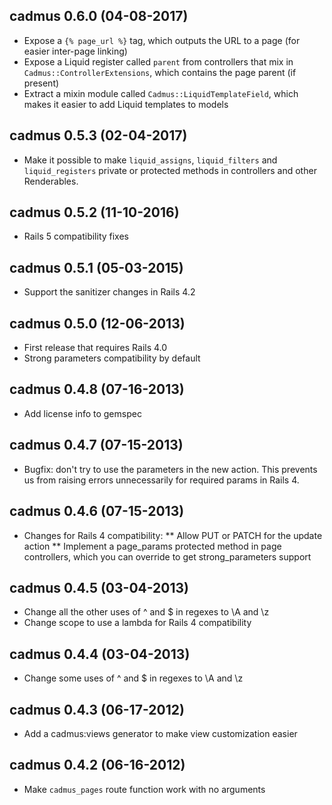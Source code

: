 ## cadmus 0.6.0 (04-08-2017)

* Expose a `{% page_url %}` tag, which outputs the URL to a page (for easier inter-page linking)
* Expose a Liquid register called `parent` from controllers that mix in `Cadmus::ControllerExtensions`, which contains the page parent (if present)
* Extract a mixin module called `Cadmus::LiquidTemplateField`, which makes it easier to add Liquid templates to models

## cadmus 0.5.3 (02-04-2017)

* Make it possible to make `liquid_assigns`, `liquid_filters` and `liquid_registers` private or protected methods in controllers and other Renderables.

## cadmus 0.5.2 (11-10-2016)

* Rails 5 compatibility fixes

## cadmus 0.5.1 (05-03-2015)

* Support the sanitizer changes in Rails 4.2

## cadmus 0.5.0 (12-06-2013)

* First release that requires Rails 4.0
* Strong parameters compatibility by default

## cadmus 0.4.8 (07-16-2013)

* Add license info to gemspec

## cadmus 0.4.7 (07-15-2013)

* Bugfix: don't try to use the parameters in the new action.  This prevents us from raising errors unnecessarily for required params in Rails 4.

## cadmus 0.4.6 (07-15-2013)

* Changes for Rails 4 compatibility:
** Allow PUT or PATCH for the update action
** Implement a page_params protected method in page controllers, which you can override to get strong_parameters support

## cadmus 0.4.5 (03-04-2013)

* Change all the other uses of ^ and $ in regexes to \A and \z
* Change scope to use a lambda for Rails 4 compatibility

## cadmus 0.4.4 (03-04-2013)

* Change some uses of ^ and $ in regexes to \A and \z

## cadmus 0.4.3 (06-17-2012)

* Add a cadmus:views generator to make view customization easier

## cadmus 0.4.2 (06-16-2012)

* Make `cadmus_pages` route function work with no arguments
